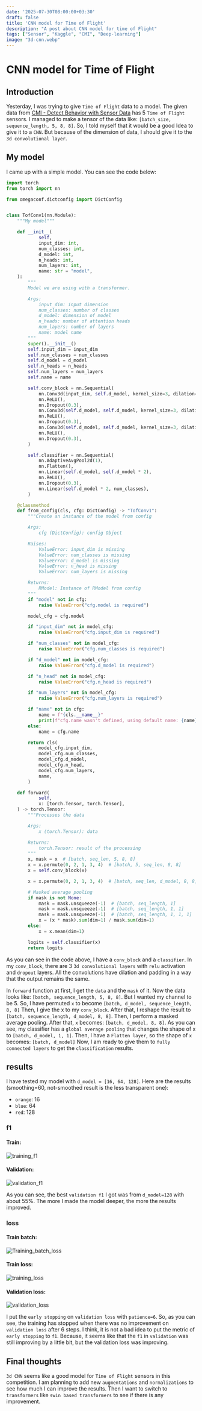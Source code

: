 ```yaml
---
date: '2025-07-30T08:00:00+03:30'
draft: false
title: 'CNN model for Time of Flight'
description: "A post about CNN model for time of Flight"
tags: ["Sensor", "Kaggle", "CMI", "Deep-learning"]
image: "3d-cnn.webp"
---
```


# CNN model for Time of Flight

## Introduction

Yesterday, I was trying to give `Time of Flight` data to a model.
The given data from
[CMI - Detect Behavior with Sensor Data](https://www.kaggle.com/competitions/cmi-detect-behavior-with-sensor-data)
has 5 `Time of Flight` sensors.
I managed to make a tensor of the data like: `[batch_size, sequence_length, 5, 8, 8]`.
So, I told myself that it would be a good Idea to give it to a `CNN`.
But because of the dimension of data, I should give it to the `3d convolutional layer`.

## My model

I came up with a simple model.
You can see the code below:

```python
import torch
from torch import nn

from omegaconf.dictconfig import DictConfig


class TofConv1(nn.Module):
    """My model"""

    def __init__(
            self,
            input_dim: int,
            num_classes: int,
            d_model: int,
            n_heads: int,
            num_layers: int,
            name: str = "model",
    ):
        """
        Model we are using with a transformer.

        Args:
            input_dim: input dimension
            num_classes: number of classes
            d_model: dimension of model
            n_heads: number of attention heads
            num_layers: number of layers
            name: model name
        """
        super().__init__()
        self.input_dim = input_dim
        self.num_classes = num_classes
        self.d_model = d_model
        self.n_heads = n_heads
        self.num_layers = num_layers
        self.name = name

        self.conv_block = nn.Sequential(
            nn.Conv3d(input_dim, self.d_model, kernel_size=3, dilation=1, padding=1),
            nn.ReLU(),
            nn.Dropout(0.3),
            nn.Conv3d(self.d_model, self.d_model, kernel_size=3, dilation=2, padding=2),
            nn.ReLU(),
            nn.Dropout(0.3),
            nn.Conv3d(self.d_model, self.d_model, kernel_size=3, dilation=4, padding=4),
            nn.ReLU(),
            nn.Dropout(0.3),
        )

        self.classifier = nn.Sequential(
            nn.AdaptiveAvgPool2d(1),
            nn.Flatten(),
            nn.Linear(self.d_model, self.d_model * 2),
            nn.ReLU(),
            nn.Dropout(0.3),
            nn.Linear(self.d_model * 2, num_classes),
        )

    @classmethod
    def from_config(cls, cfg: DictConfig) -> "TofConv1":
        """Create an instance of the model from config

        Args:
            cfg (DictConfig): config Object

        Raises:
            ValueError: input_dim is missing
            ValueError: num_classes is missing
            ValueError: d_model is missing
            ValueError: n_head is missing
            ValueError: num_layers is missing

        Returns:
            RModel: Instance of RModel from config
        """
        if "model" not in cfg:
            raise ValueError("cfg.model is required")

        model_cfg = cfg.model

        if "input_dim" not in model_cfg:
            raise ValueError("cfg.input_dim is required")

        if "num_classes" not in model_cfg:
            raise ValueError("cfg.num_classes is required")

        if "d_model" not in model_cfg:
            raise ValueError("cfg.d_model is required")

        if "n_head" not in model_cfg:
            raise ValueError("cfg.n_head is required")

        if "num_layers" not in model_cfg:
            raise ValueError("cfg.num_layers is required")

        if "name" not in cfg:
            name = f"{cls.__name__}"
            print(f"cfg.name wasn't defined, using default name: {name}")
        else:
            name = cfg.name

        return cls(
            model_cfg.input_dim,
            model_cfg.num_classes,
            model_cfg.d_model,
            model_cfg.n_head,
            model_cfg.num_layers,
            name,
        )

    def forward(
            self,
            x: [torch.Tensor, torch.Tensor],
    ) -> torch.Tensor:
        """Processes the data

        Args:
            x (torch.Tensor): data

        Returns:
            torch.Tensor: result of the processing
        """
        x, mask = x  # [batch, seq_len, 5, 8, 8]
        x = x.permute(0, 2, 1, 3, 4)  # [batch, 5, seq_len, 8, 8]
        x = self.conv_block(x)

        x = x.permute(0, 2, 1, 3, 4)  # [batch, seq_len, d_model, 8, 8]

        # Masked average pooling
        if mask is not None:
            mask = mask.unsqueeze(-1)  # [batch, seq_length, 1]
            mask = mask.unsqueeze(-1)  # [batch, seq_length, 1, 1]
            mask = mask.unsqueeze(-1)  # [batch, seq_length, 1, 1, 1]
            x = (x * mask).sum(dim=1) / mask.sum(dim=1)
        else:
            x = x.mean(dim=1)

        logits = self.classifier(x)
        return logits

```

As you can see in the code above, I have a `conv_block` and a `classifier`.
In my `conv_block`, there are 3 `3d convolutional layers` with `relu` activation and `dropout` layers.
All the convolutions have dilation and padding in a way that the output remains the same.

In `forward` function at first, I get the `data` and the `mask` of it.
Now the data looks like: `[batch, sequence_length, 5, 8, 8]`.
But I wanted my channel to be 5.
So, I have permuted `x` to become `[batch, d_model, sequence_length, 8, 8]`
Then, I give the x to my `conv_block`.
After that, I reshape the result to `[batch, sequence_length, d_model, 8, 8]`.
Then, I perform a masked average pooling.
After that, `x` becomes: `[batch, d_model, 8, 8]`.
As you can see, my classifier has a `global average pooling` that changes the shape of x
to `[batch, d_model, 1, 1]`.
Then, I have a `Flatten layer`, so the shape of `x` becomes: `[batch, d_model]`
Now, I am ready to give them to `fully connected layers` to get the `classification` results.

## results

I have tested my model with `d_model = [16, 64, 128]`.
Here are the results (smoothing=60, not-smoothed result is the less transparent one):

* `orange`: 16
* `blue`: 64
* `red`: 128

### f1

#### Train:

![training_f1](training_f1.svg)

#### Validation:

![validation_f1](validation_f1.svg)

As you can see, the best `validation f1` I got was from `d_model=128`
with about 55%.
The more I made the model deeper, the more the results improved.

### loss

#### Train batch:

![Training_batch_loss](training_batch_loss.svg)

#### Train loss:

![training_loss](training_loss.svg)

#### Validation loss:

![validation_loss](validation_loss.svg)

I put the `early stopping` on `validation loss` with `patience=6`.
So, as you can see, the training has stopped when there was
no improvement on `validation loss` after 6 steps.
I think, it is not a bad idea to put the metric of `early stopping`
to `f1`.
Because, it seems like that the `f1` in `validation` was still improving
by a little bit, but the validation loss was improving.

## Final thoughts

`3d CNN` seems like a good model for `Time of Flight` sensors in this
competition.
I am planning to add new `augmentations` and `normalizations` to see
how much I can improve the results.
Then I want to switch to `transformers` like `swin based transformers`
to see if there is any improvement.